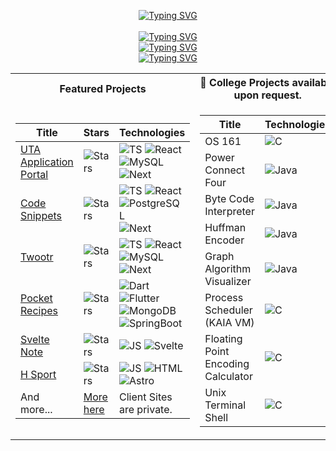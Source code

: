 <p align="center">
  <a href="https://git.io/typing-svg"><img src="https://readme-typing-svg.herokuapp.com?font=Montserrat&weight=700&size=48&duration=500&pause=1000000000&color=f38ba8&center=true&vCenter=true&random=false&width=435&lines=Hayden+Hanson" alt="Typing SVG" /></a>
   <br/>
  <br/>
   <a href="https://git.io/typing-svg"><img src="https://readme-typing-svg.herokuapp.com?font=Montserrat&weight=500&size=38&duration=2000&pause=1000000000&color=94E2D5&center=true&vCenter=true&random=false&width=435&lines=Full+Stack+Developer" alt="Typing SVG" /></a>
   <br/>
  <a href="https://git.io/typing-svg"><img src="https://readme-typing-svg.herokuapp.com?font=Montserrat&weight=500&size=38&duration=3000&pause=1000000000&color=89DCEB&center=true&vCenter=true&random=false&width=435&lines=Designer" alt="Typing SVG" /></a>
   <br/>
   <a href="https://git.io/typing-svg"><img src="https://readme-typing-svg.herokuapp.com?font=Montserrat&weight=500&size=38&duration=4000&pause=1000000000&color=74C7EC&center=true&vCenter=true&random=false&width=435&lines=Hobbyist" alt="Typing SVG" /></a>
  </p>

<table>
<tr><th>Featured Projects</th> </th><th>🔐 College Projects available upon request.</th></tr>
<tr><td>

|Title | Stars | Technologies|
|--|--|--|
| [UTA Application Portal](https://github.com/Three-Craftsmen/UTA-Job-Board) | <img alt="Stars" src="https://img.shields.io/github/stars/Three-Craftsmen/UTA-Job-Board?style=flat&labelColor=black"/> | ![TS](https://img.shields.io/badge/TypeScript-black?style=flat&logo=TypeScript) ![React](https://img.shields.io/badge/React-black?style=flat&logo=React) <br> ![MySQL](https://img.shields.io/badge/MySQL-black?style=flat&logo=mysql) ![Next](https://img.shields.io/badge/Next-black?style=flat&logo=nextdotjs) |
| [Code Snippets](https://github.com/hansonsoftware/code-snippets) | <img alt="Stars" src="https://img.shields.io/github/stars/hansonsoftware/code-snippets?style=flat&labelColor=black"/> | ![TS](https://img.shields.io/badge/TypeScript-black?style=flat&logo=TypeScript) ![React](https://img.shields.io/badge/React-black?style=flat&logo=React) <br> ![PostgreSQL](https://img.shields.io/badge/PostgreSQL-black?style=flat&logo=postgresql) ![Next](https://img.shields.io/badge/Next-black?style=flat&logo=nextdotjs) |
| [Twootr](https://github.com/hansonsoftware/twootr) | <img alt="Stars" src="https://img.shields.io/github/stars/hansonsoftware/twootr?style=flat&labelColor=black"/> | ![TS](https://img.shields.io/badge/TypeScript-black?style=flat&logo=TypeScript) ![React](https://img.shields.io/badge/React-black?style=flat&logo=React) <br> ![MySQL](https://img.shields.io/badge/MySQL-black?style=flat&logo=mysql) ![Next](https://img.shields.io/badge/Next-black?style=flat&logo=nextdotjs) |
| [Pocket Recipes](https://github.com/hansonsoftware/Pocket-Recipes) | <img alt="Stars" src="https://img.shields.io/github/stars/hansonsoftware/Pocket-Recipes?style=flat&labelColor=black"/> | ![Dart](https://img.shields.io/badge/Dart-black?style=flat&logo=Dart) ![Flutter](https://img.shields.io/badge/Flutter-black?style=flat&logo=Flutter) <br> ![MongoDB](https://img.shields.io/badge/MongoDB-black?style=flat&logo=mongodb) <br> ![SpringBoot](https://img.shields.io/badge/Springboot-black?style=flat&logo=springboot) |
| [Svelte Note](https://github.com/hansonsoftware/SvelteNote) | <img alt="Stars" src="https://img.shields.io/github/stars/hansonsoftware/SvelteNote?style=flat&labelColor=black"/> | ![JS](https://img.shields.io/badge/JavaScript-black?style=flat&logo=JavaScript) ![Svelte](https://img.shields.io/badge/Svelte-black?style=flat&logo=Svelte)|
| [H Sport](https://github.com/hansonsoftware/h-sport) | <img alt="Stars" src="https://img.shields.io/github/stars/hansonsoftware/h-sport?style=flat&labelColor=black"/> | ![JS](https://img.shields.io/badge/JavaScript-black?style=flat&logo=JavaScript) ![HTML](https://img.shields.io/badge/HTML-black?style=flat&logo=HTML5) <br> ![Astro](https://img.shields.io/badge/Svelte-black?style=flat&logo=Astro)|
|And more...|[More here](https://www.haydenhanson.dev/projects)|Client Sites are private. |

</td><td>

|Title | Technologies|
|----|----|
| OS 161 | ![C](https://img.shields.io/badge/C-blue) |
| Power Connect Four | ![Java](https://img.shields.io/badge/Java-orange)  |
| Byte Code Interpreter |![Java](https://img.shields.io/badge/Java-orange) |
| Huffman Encoder | ![Java](https://img.shields.io/badge/Java-orange) |
| Graph Algorithm Visualizer | ![Java](https://img.shields.io/badge/Java-orange) |
| Process Scheduler (KAIA VM) | ![C](https://img.shields.io/badge/C-blue)  |
| Floating Point Encoding Calculator | ![C](https://img.shields.io/badge/C-blue)  |
| Unix Terminal Shell | ![C](https://img.shields.io/badge/C-blue) |

</td></tr> </table>
 
